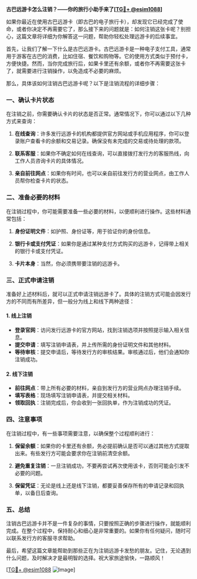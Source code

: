 **古巴远游卡怎么注销？——你的旅行小助手来了[[TG💪+ @esim1088](https://t.me/s/esim1088)]**

如果你最近在使用古巴远游卡（即古巴的电子旅行卡），却发现它已经完成了使命，或者你决定不再需要它了，那么接下来的问题就是：如何注销这张卡呢？别担心，这篇文章将详细为你解答这一问题，帮助你轻松处理远游卡的后续事宜。

首先，让我们了解一下什么是古巴远游卡。古巴远游卡是一种电子支付工具，通常用于游客在古巴的消费，比如住宿、餐饮和购物等。它的使用方式类似于预付卡，方便快捷。然而，当你完成旅行后，如果卡里还有余额，或者你不再需要这张卡了，就需要进行注销操作，以免造成不必要的麻烦。

那么，具体该如何注销古巴远游卡呢？以下是注销流程的详细步骤：

### 一、确认卡片状态

在注销之前，你需要确认卡片的状态是否正常。通常情况下，你可以通过以下几种方式来查询：

1. **在线查询**：许多发行远游卡的机构都提供官方网站或手机应用程序，你可以登录账户查看卡的余额和交易记录。确保没有未完成的交易或待处理的款项。

2. **联系客服**：如果你不确定如何在线查询，可以直接拨打发行方的客服热线，向工作人员咨询卡片的具体情况。

3. **亲自前往网点**：如果你有时间，也可以亲自前往发行方的营业网点，由工作人员帮你检查卡片的状态。

### 二、准备必要的材料

在注销过程中，你可能需要准备一些必要的材料，以便顺利进行操作。这些材料通常包括：

1. **身份证明文件**：如护照、身份证等，用于验证你的身份信息。
   
2. **银行卡或支付凭证**：如果你是通过某种支付方式购买的远游卡，记得带上相关的银行卡或支付凭证。

3. **卡片本身**：当然，你必须携带要注销的远游卡。

### 三、正式申请注销

准备好上述材料后，就可以正式申请注销远游卡了。具体的注销方式可能会因发行方的不同而有所差异，但一般分为线上和线下两种途径：

#### 1. 线上注销

- **登录官网**：访问发行远游卡的官方网站，找到注销选项并按照提示输入相关信息。
- **提交申请**：填写注销申请表，并上传所需的身份证明文件和其他材料。
- **等待审核**：提交申请后，等待发行方的审核结果。审核通过后，他们会通知你注销成功。

#### 2. 线下注销

- **前往网点**：带上所有必要的材料，亲自到发行方的营业网点办理注销手续。
- **填写表格**：现场填写注销申请表，并提交相关材料。
- **领取回执**：注销完成后，你会收到一张回执单，作为注销成功的凭证。

### 四、注意事项

在注销过程中，有一些事项需要注意，以确保整个过程顺利进行：

1. **保留余额**：如果你的卡里还有余额，务必提前确认是否可以通过其他方式提取出来。有些发行方可能会要求你在注销前清空余额。

2. **避免重复注销**：一旦注销成功，不要再尝试再次使用该卡，否则可能会引发不必要的问题。

3. **保留凭证**：无论是线上还是线下注销，都要妥善保存所有的申请记录和回执单，以备日后查询。

### 五、总结

注销古巴远游卡并不是一件复杂的事情，只要按照正确的步骤进行操作，就能顺利完成。在整个过程中，保持耐心和细心是非常重要的。如果你有任何疑问，随时可以联系发行方的客服寻求帮助。

最后，希望这篇文章能帮助到那些正在为注销远游卡发愁的朋友。记住，无论遇到什么问题，及时解决才是最明智的选择。祝大家旅途愉快，一路顺风！

[[TG💪+ @esim1088](https://t.me/s/esim1088) ![Image](https://i.postimg.cc/4NQfJmqS/Snipaste-2025-05-13-00-14-12.png)]